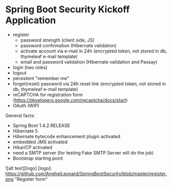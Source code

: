 # Spring Boot Security Kickoff Application

  - register
      - password strength (client side, JS)
      - password confirmation (Hibernate validation)
      - activate account via e-mail in 24h (encrypted token, not stored in db, thymeleaf e-mail template)
      - email and password validation (Hibernate validation and Passay)
  - login (two roles)
  - logout
  - persistent "remember me"
  - forget(reset) password via 24h reset link (encrypted token, not stored in db, thymeleaf e-mail template) 
  - reCAPTCHA for registration form (https://developers.google.com/recaptcha/docs/start)
  - OAuth (WIP)

General facts: 

  - Spring Boot 1.4.2.RELEASE
  - Hibernate 5
  - Hibernate bytecode enhancement plugin activated
  - embedded JMS activated
  - HikariCP activated
  - need a SMTP server (for testing Fake SMTP Server will do the job)
  - Bootstrap starting point
  
  
  ![alt text][logo]
  [logo]: https://github.com/AnghelLeonard/SpringBootSecurity/blob/master/register.png "Register form"
 
